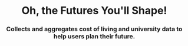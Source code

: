 <!-- Move text down -->
<br>

<!-- Header -->
<h1 align="center">Oh, the Futures You'll Shape!</h1>

<!-- Subheading -->
<h3 align="center">Collects and aggregates cost of living and university data to help users plan their future.</h3>

